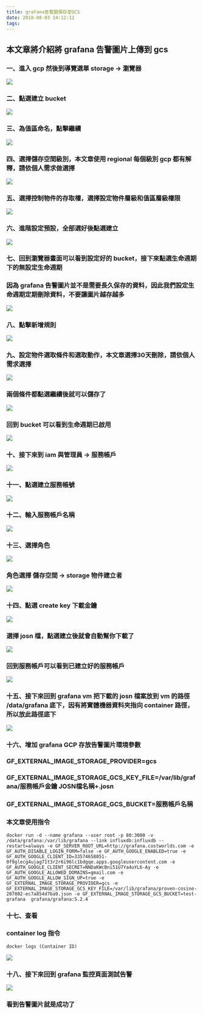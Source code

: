 ```yaml
---
title: grafana告警圖保存至GCS
date: 2018-08-03 14:12:12
tags:
---
```


## 本文章將介紹將 grafana 告警圖片上傳到 gcs

### 一、進入 gcp 然後到導覽選單 storage → 瀏覽器

![ ](images/1.png)

### 二、點選建立 bucket

![ ](images/2.png)

### 三、為值區命名，點擊繼續

![ ](images/3.png)

### 四、選擇儲存空間級別，本文章使用 regional 每個級別 gcp 都有解釋，請依個人需求做選擇

![ ](images/4.png)

### 五、選擇控制物件的存取權，選擇設定物件層級和值區層級權限

![ ](images/5.png)

### 六、進階設定預設，全部選好後點選建立

![ ](images/6.png)

### 七、回到瀏覽器畫面可以看到設定好的 bucket，接下來點選生命週期下的無設定生命週期

### 因為 grafana 告警圖片並不是需要長久保存的資料，因此我們設定生命週期定期刪除資料，不要讓圖片越存越多

![ ](images/7.png)

### 八、點擊新增規則

![ ](images/8.png)

### 九、設定物件選取條件和選取動作，本文章選擇30天刪除，請依個人需求選擇

![ ](images/9.png)

### 兩個條件都點選繼續後就可以儲存了

![ ](images/10.png)

### 回到 bucket 可以看到生命週期已啟用

![ ](images/11.png)

### 十、接下來到 iam 與管理員 → 服務帳戶

![ ](images/12.png)

### 十一、點選建立服務帳號

![ ](images/13.png)

### 十二、輸入服務帳戶名稱

![ ](images/14.png)

### 十三、選擇角色

![ ](images/15.png)

### 角色選擇 儲存空間 → storage 物件建立者

![ ](images/16.png)

### 十四、點選 create key 下載金鑰

![ ](images/17.png)

### 選擇 josn 檔，點選建立後就會自動幫你下載了

![ ](images/18.png)

### 回到服務帳戶可以看到已建立好的服務帳戶

![ ](images/19.png)

### 十五、接下來回到 grafana vm 把下載的 josn 檔案放到 vm 的路徑 /data/grafana 底下，因有將實體機器資料夾指向 container 路徑，所以放此路徑底下

![ ](images/20.png)

### 十六、增加 grafana GCP 存放告警圖片環境參數

### GF_EXTERNAL_IMAGE_STORAGE_PROVIDER=gcs

### GF_EXTERNAL_IMAGE_STORAGE_GCS_KEY_FILE=/var/lib/grafana/服務帳戶金鑰 JOSN檔名稱+.josn

### GF_EXTERNAL_IMAGE_STORAGE_GCS_BUCKET=服務帳戶名稱

### 本文章使用指令

```
docker run -d --name grafana --user root -p 80:3000 -v /data/grafana:/var/lib/grafana --link influxdb:influxdb --restart=always -e GF_SERVER_ROOT_URL=http://grafana.costworlds.com -e GF_AUTH_DISABLE_LOGIN_FORM=false -e GF_AUTH_GOOGLE_ENABLED=true -e GF_AUTH_GOOGLE_CLIENT_ID=33574658051-0f9glecg4ujag71t3r2r6i96lc1bdgqe.apps.googleusercontent.com -e GF_AUTH_GOOGLE_CLIENT_SECRET=NNDaKWcBni51U7Ya4uYL6-Ay -e GF_AUTH_GOOGLE_ALLOWED_DOMAINS=gmail.com -e GF_AUTH_GOOGLE_ALLOW_SIGN_UP=true -e GF_EXTERNAL_IMAGE_STORAGE_PROVIDER=gcs -e GF_EXTERNAL_IMAGE_STORAGE_GCS_KEY_FILE=/var/lib/grafana/proven-cosine-207802-ec7a854d7ba9.json -e GF_EXTERNAL_IMAGE_STORAGE_GCS_BUCKET=test-grafana  grafana/grafana:5.2.4
```

### 十七、查看

### container log 指令

```
docker logs (Container ID)
```

![ ](images/21.png)

### 十八、接下來回到 grafana 監控頁面測試告警

![ ](images/22.png)

### 看到告警圖片就是成功了